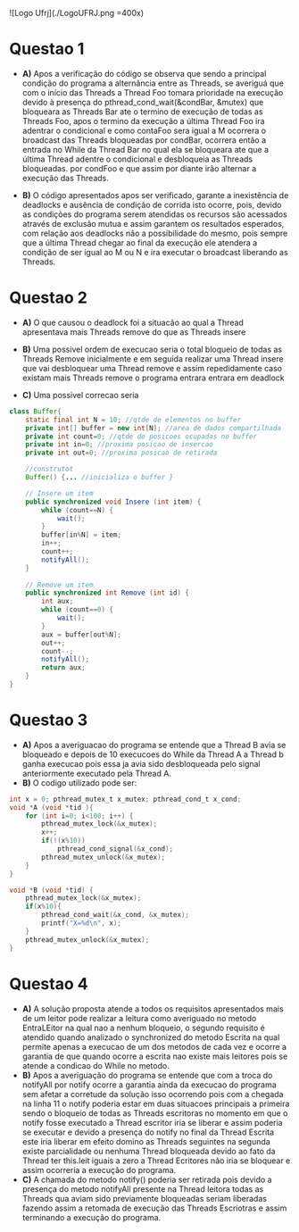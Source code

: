 ![Logo Ufrj](./LogoUFRJ.png =400x)

#   Questao 1

* **A)** Apos a verificação do código se observa que sendo a principal condição do programa a alternância 
entre as Threads, se averiguá que com o início das Threads 
a Thread Foo tomara prioridade na execução devido à presença 
do pthread_cond_wait(&condBar, &mutex) que bloqueara as Threads
Bar ate o termino de execução de todas as Threads Foo, apos 
o termino da execução a última Thread Foo ira adentrar
o condicional e como contaFoo sera igual a M ocorrera o broadcast
das Threads bloqueadas por condBar, ocorrera então a entrada
no While da Thread Bar no qual ela se bloqueara ate que a última 
Thread adentre o condicional e desbloqueia as Threads bloqueadas.
por condFoo e que assim por diante irão alternar a execução
das Threads.

* **B)** O código apresentados apos ser verificado, garante a
inexistência de deadlocks e ausência de condição de corrida
isto ocorre, pois, devido as condições do programa serem atendidas
os recursos são acessados através de exclusão mutua e assim 
garantem os resultados esperados, com relação aos deadlocks 
não a possibilidade do mesmo, pois sempre que a última Thread
chegar ao final da execução ele atendera a condição de ser igual
ao M ou N e ira executar o broadcast liberando as Threads.

# Questao 2
* **A)** O que causou o deadlock foi a situacão ao qual a Thread
apresentava mais Threads remove do que as Threads insere 

* **B)** Uma possivel ordem de execucao seria o total bloqueio
de todas as Threads Remove inicialmente e em seguida realizar
uma Thread insere que vai desbloquear uma Thread remove e 
assim repedidamente caso existam mais Threads remove o 
programa entrara entrara em deadlock 
* **C)** Uma possivel correcao seria 
```java
class Buffer{
    static final int N = 10; //qtde de elementos no buffer
    private int[] buffer = new int[N]; //area de dados compartilhada
    private int count=0; //qtde de posicoes ocupadas no buffer
    private int in=0; //proxima posicao de insercao 
    private int out=0; //proxima posicao de retirada

    //construtot
    Buffer() {... //inicializa o buffer }

    // Insere um item
    public synchronized void Insere (int item) {
        while (count==N) {
            wait();
        }
        buffer[in%N] = item;
        in++;
        count++;
        notifyAll();
    }
    
    // Remove um item
    public synchronized int Remove (int id) {
        int aux;
        while (count==0) {
            wait();
        }
        aux = buffer[out%N];
        out++;
        count--;
        notifyAll();
        return aux;
    }
}
```

# Questao 3
* **A)** Apos a averiguacao do programa se entende que a Thread B
avia se bloqueado e depois de 10 execucoes do While da Thread A a Thread b
ganha execucao pois essa ja avia sido desbloqueada pelo signal 
anteriormente executado pela Thread A.
* **B)** O codigo utilizado pode ser:
```C
int x = 0; pthread_mutex_t x_mutex; pthread_cond_t x_cond;
void *A (void *tid ){
    for (int i=0; i<100; i++) {
        pthread_mutex_lock(&x_mutex);
        x++;
        if(!(x%10))
            pthread_cond_signal(&x_cond);
        pthread_mutex_unlock(&x_mutex);
    }   
}

void *B (void *tid) {
    pthread_mutex_lock(&x_mutex);
    if(x%10){
        pthread_cond_wait(&x_cond, &x_mutex);
        printf("X=%d\n", x);
    }
    pthread_mutex_unlock(&x_mutex);
}

```

# Questao 4
* **A)** A solução proposta atende a todos os requisitos apresentados
mais de um leitor pode realizar a leitura como averiguado no 
metodo EntraLEitor na qual nao a nenhum bloqueio, o segundo 
requisito é atendido quando analizado o synchronized do metodo
Escrita na qual permite apenas a execucao de um dos metodos de cada 
vez e ocorre a garantia de que quando ocorre a escrita nao existe
mais leitores pois se atende a condicao do While no metodo.
* **B)** Apos a averiguação do programa se entende que com a 
troca do notifyAll por notify ocorre a garantia ainda da execucao
do programa sem afetar a corretude da solução isso ocorrendo pois
com a chegada na linha 11 o notify poderia estar em duas situacoes 
principais a primeira sendo o bloqueio de todas as Threads escritoras
no momento em que o notify fosse executado a Thread escritor iria 
se liberar e assim poderia se executar e devido a presença do notify no 
final da Thread Escrita este iria liberar em efeito domino as Threads seguintes 
na segunda existe parcialidade ou nenhuma Thread bloqueada devido 
ao fato da Thread ter this.leit iguais a zero a Thread Ecritores não
iria se bloquear e assim ocorreria a execução do programa.
* **C)** A chamada do metodo notify()  poderia ser retirada pois
devido a presença do metodo notifyAll presente na Thread leitora
todas as Threads qua aviam sido previamente bloqueadas seriam 
liberadas fazendo assim a retomada de execução das Threads 
Escriotras e assim terminando a execução do programa.
